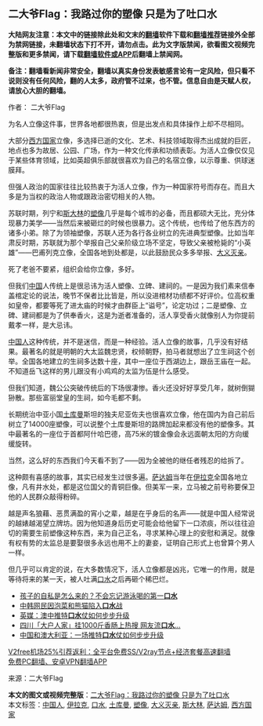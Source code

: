  <h2>二大爷Flag：我路过你的塑像 只是为了吐口水</h2> <p class="notice"><b>大陆网友注意：本文中的链接除此处和文末的<a href="https://github.com/bannedbook/fanqiang" >翻墙</a>软件下载和<a href="https://github.com/killgcd/justmysocks/blob/master/README.md">翻墙推荐</a>链接外全部为禁网链接，未翻墙状态下打不开，请勿点击。此为文字版禁闻，欲看图文视频完整版和更多禁闻，请下载<a href="https://github.com/bannedbook/fanqiang">翻墙软件或APP</a>后翻墙上禁闻网。</p><p>备注：翻墙看新闻非常安全，翻墙以真实身份发表敏感言论有一定风险，但只看不说则没有任何风险，翻的人太多，政府管不过来，也不管。信息自由是天赋人权，请放心大胆的翻墙。</b></p>  <div class="entry"> <p>作者： 二大爷Flag</p> <p id="conimg">为名人立像这件事，世界各地都很热衷，但是出发点和具体操作上却不尽相同。</p> <p>大部分<a href="https://www.bannedbook.org/bnews/tag/%e8%a5%bf%e6%96%b9%e5%9b%bd%e5%ae%b6/" class="st_tag internal_tag" rel="tag" title="标签 西方国家 下的日志">西方国家</a>立像，多选择已逝的文化、艺术、科技领域取得杰出成就的巨匠，地点也多为故居、公园、广场，作为一种文化传承和功绩表彰。为活人立像仅仅见于某些体育领域，比如英超俱乐部就很喜欢为自己的名宿立像，以示尊重、供球迷膜拜。</p>  <p>但强人政治的国家往往比较热衷于为活人立像，作为一种国家符号而存在。而且大多是为当权的政治人物或跟政治密切相关的人物。</p> <p>苏联时期，列宁和<span class='wp_keywordlink'><a href="https://www.bannedbook.org/forum2/topic1256.html" title="斯大林（上、中、下册）" target="_blank">斯大林</a></span>的<a href="https://www.bannedbook.org/bnews/tag/%E5%A1%91%E5%83%8F/" class="st_tag internal_tag" rel="tag" title="标签 塑像 下的日志">塑像</a>几乎是每个城市的必备，而且都硕大无比，充分体现暴力美学——当然后来被砸烂的时候也很暴力。这个传统，也传给了他东西方的诸多小弟。除了为领袖塑像，苏联人还为各行各业树立的先进典型塑像。比如当年肃反时期，苏联就为那个举报自己父亲阶级立场不坚定，导致父亲被枪毙的“小英雄”——巴甫列克立像，全国各地到处都是，以此鼓励民众多多举报、<a href="https://www.bannedbook.org/bnews/tag/%E5%A4%A7%E4%B9%89%E7%81%AD%E4%BA%B2/" class="st_tag internal_tag" rel="tag" title="标签 大义灭亲 下的日志">大义灭亲</a>。</p> <p>死了老爸不要紧，组织会给你立像，多好。</p>  <p>但我们<span class='wp_keywordlink_affiliate'><a href="https://www.bannedbook.org/" title="中国" target="_blank">中国</a></span>人传统上是很忌讳为活人塑像、立碑、建祠的。一是因为我们素来信奉盖棺定论的说法，晚节不保者比比皆是，所以没进棺材功绩都不好评价。位高权重如皇帝，都要等死了进太庙的时候才由群臣上“谥号”，论定功过；二是塑像、立碑、建祠都是为了供奉香火，这是为逝者准备的，活人享受香火就像别人为你提前戴孝一样，是大忌讳。</p> <p><a href="https://www.bannedbook.org/bnews/tag/%e4%b8%ad%e5%9b%bd%e4%ba%ba/" class="st_tag internal_tag" rel="tag" title="标签 中国人 下的日志">中国人</a>这种传统，并不是迷信，而是一种经验。活人立像的故事，几乎没有好结果。最著名的就是明朝的大太监魏忠贤，权倾朝野，拍马者就想出了立生祠这个创举。全国各地建立的生祠多达数十座，其中一座位于西湖边上，跟岳王庙在一起。不知道岳飞这样的男儿跟没有小鸡鸡的太监为伍是什么感受。</p> <p>但我们知道，魏公公突破传统后的下场很凄惨。香火还没好好享受几年，就树倒猢狲散。那些富丽堂皇的生祠，如今毛都不剩。</p>  <p>长期统治中亚小国<a href="https://www.bannedbook.org/bnews/tag/%E5%9C%9F%E5%BA%93%E6%9B%BC/" class="st_tag internal_tag" rel="tag" title="标签 土库曼 下的日志">土库曼</a>斯坦的独夫尼亚佐夫也很喜欢立像，他在国内为自己前后树立了14000座塑像，可以说整个土库曼斯坦的路牌加起来都没有他的塑像多。其中最著名的一座位于首都阿什哈巴德，高75米的镀金像会永远面朝太阳的方向缓缓旋转。</p> <p>当然，这么好的东西我们今天看不到了——因为全被他的继任者残忍的给拆了。</p> <p>这种颇有喜感的故事，其实已经发生过很多遍。<a href="https://www.bannedbook.org/bnews/tag/%E8%90%A8%E8%BE%BE%E5%A7%86/" class="st_tag internal_tag" rel="tag" title="标签 萨达姆 下的日志">萨达姆</a>当年在<a href="https://www.bannedbook.org/bnews/tag/%e4%bc%8a%e6%8b%89%e5%85%8b/" class="st_tag internal_tag" rel="tag" title="标签 伊拉克 下的日志">伊拉克</a>全国各地立像，凡有井水处，都是这位国父的青铜巨像。但美军一来，立马被之前号称要保卫他的人民群众敲得粉碎。</p>  <p>越是声名狼藉、恶贯满盈的宵小之辈，越是在乎身后的名声——就是中国人经常说的越婊越渴望立牌坊。因为他知道身后历史可能会给他留下一口浓痰，所以往往迫切的需要生前塑像这种东西，来为自己正名，寻求某种心理上的安慰和满足。就像有权有势的太监总是要娶很多永远也用不上的妻妾，证明自己形式上也曾算个男人一样。</p> <p>但几乎可以肯定的说，在大多数情况下，活人立像都是凶兆，它唯一的作用，就是等待将来的某一天，被人吐满<a href="https://www.bannedbook.org/bnews/tag/%E5%8F%A3%E6%B0%B4/" class="st_tag internal_tag" rel="tag" title="标签 口水 下的日志">口水</a>之后再砸个稀巴烂。</p> <ul class='op-related-articles' title='相关阅读'> <li><a href='https://www.bannedbook.org/bnews/comments/20201207/1443427.html' target='_blank'>孩子的自私是怎么来的？不会忘记游泳喝的第一<b>口水</b></a></li> <li><a href='https://www.bannedbook.org/bnews/cbnews/20201206/1443093.html' target='_blank'>中韩网民因泡菜和熊猫陷入<b>口水</b>战</a></li> <li><a href='https://www.bannedbook.org/bnews/comments/20201205/1442504.html' target='_blank'>英媒：澳中推特<b>口水</b>仗如何步步升级</a></li> <li><a href='https://www.bannedbook.org/bnews/cbnews/20201205/1442440.html' target='_blank'>四川「大户人家」挂1000斤香肠上热搜 网友流<b>口水</b>…</a></li> <li><a href='https://www.bannedbook.org/bnews/baitai/20201204/1442025.html' target='_blank'>中国和澳大利亚：一场推特<b>口水</b>仗如何步步升级</a></li> </ul> <p class="texttj"> <a href="https://github.com/bannedbook/fanqiang/wiki/V2ray%E6%9C%BA%E5%9C%BA" target="_blank">V2free机场25%引荐返利：全平台免费SS/V2ray节点+经济套餐高速翻墙</a><br/> <a href="https://github.com/bannedbook/fanqiang/wiki/%E7%A6%81%E9%97%BB%E7%BD%91%E5%AE%89%E5%8D%93%E7%BF%BB%E5%A2%99%E6%96%B0%E9%97%BBAPP" target="_blank">免费PC翻墙、安卓VPN翻墙APP</a></p><p> 来源：二大爷Flag </p><a name='sharetosocial'></a>       <div><b>本文的图文或视频完整版</b>：<a href='https://www.bannedbook.org/bnews/comments/20201217/1449519.html'>二大爷Flag：我路过你的塑像 只是为了吐口水</a></div>  </div><!--END ENTRY--> <div class="postfooter"> <div>本文标签：<a href="https://www.bannedbook.org/bnews/tag/%e4%b8%ad%e5%9b%bd%e4%ba%ba/" rel="tag">中国人</a>, <a href="https://www.bannedbook.org/bnews/tag/%e4%bc%8a%e6%8b%89%e5%85%8b/" rel="tag">伊拉克</a>, <a href="https://www.bannedbook.org/bnews/tag/%E5%8F%A3%E6%B0%B4/" rel="tag">口水</a>, <a href="https://www.bannedbook.org/bnews/tag/%E5%9C%9F%E5%BA%93%E6%9B%BC/" rel="tag">土库曼</a>, <a href="https://www.bannedbook.org/bnews/tag/%E5%A1%91%E5%83%8F/" rel="tag">塑像</a>, <a href="https://www.bannedbook.org/bnews/tag/%E5%A4%A7%E4%B9%89%E7%81%AD%E4%BA%B2/" rel="tag">大义灭亲</a>, <a href="https://www.bannedbook.org/bnews/tag/%e6%96%af%e5%a4%a7%e6%9e%97/" rel="tag">斯大林</a>, <a href="https://www.bannedbook.org/bnews/tag/%E8%90%A8%E8%BE%BE%E5%A7%86/" rel="tag">萨达姆</a>, <a href="https://www.bannedbook.org/bnews/tag/%e8%a5%bf%e6%96%b9%e5%9b%bd%e5%ae%b6/" rel="tag">西方国家</a></div>  </div><!--END POSTFOOTER--> 
